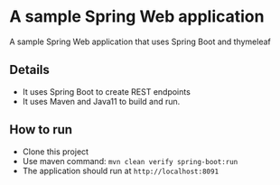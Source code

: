 # A sample Spring Web application
A sample Spring Web application that uses Spring Boot and thymeleaf

## Details
 * It uses Spring Boot to create REST endpoints
 * It uses Maven and Java11 to build and run.

## How to run
 * Clone this project
 * Use maven command: `mvn clean verify spring-boot:run`
 * The application should run at `http://localhost:8091`